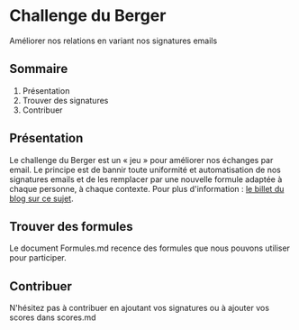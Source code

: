 Challenge du Berger
=================

Améliorer nos relations en variant nos signatures emails


## Sommaire
1. Présentation
2. Trouver des signatures
3. Contribuer

## Présentation
Le challenge du Berger est un « jeu » pour améliorer nos échanges par email. 
Le principe est de bannir toute uniformité et automatisation de nos signatures emails et de les remplacer par une nouvelle formule adaptée à chaque personne, à chaque contexte. 
Pour plus d'information : [le billet du blog sur ce sujet](http://blog.thinkinnovation.fr/Le-Challenge-du-Berger).

## Trouver des formules
Le document Formules.md recence des formules que nous pouvons utiliser pour participer. 

## Contribuer
N'hésitez pas à contribuer en ajoutant vos signatures ou à ajouter vos scores dans scores.md
